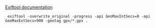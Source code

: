 [Exiftool documentation](https://sno.phy.queensu.ca/~phil/exiftool/geotag.html)

```
 exiftool -overwrite_original -progress -api GeoMaxIntSecs=0 -api GeoMaxExtSecs=900 -geotag gpx/*.gpx .
```
